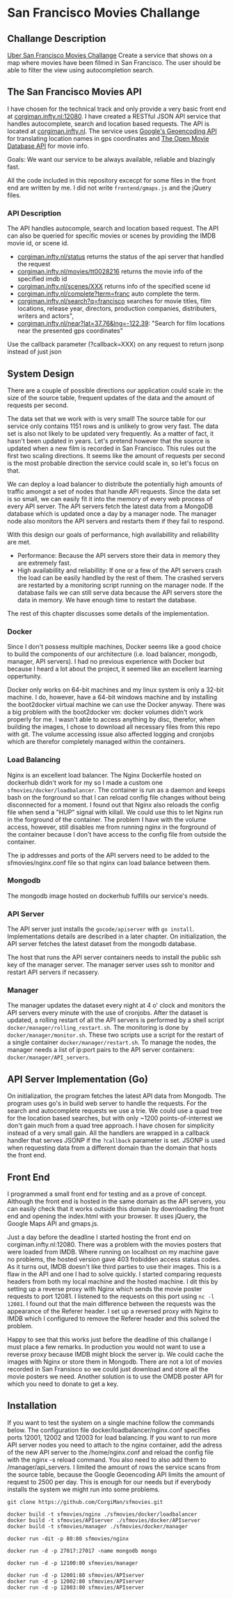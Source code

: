 # San Francisco Movies Challange

## Challange Description
[Uber San Francisco Movies Challange](https://github.com/uber/coding-challenge-tools/blob/master/coding_challenge.md)
Create a service that shows on a map where movies have been filmed in San Francisco. The user should be able to filter the view using autocompletion search.


## The San Francisco Movies API
I have chosen for the technical track and only provide a very basic front end at [corgiman.infty.nl:12080](http://corgiman.infty.nl:12080). I have created a RESTful JSON API service that handles autocomplete, search and location based requests. The API is located at [corgiman.infty.nl](http://corgiman.infty.nl/). The service uses [Google's Geoencoding API](https://developers.google.com/maps/documentation/geocoding/) for translating location names in gps coordinates and [The Open Movie Database API](http://www.omdbapi.com/) for movie info.

Goals: We want our service to be always available, reliable and blazingly fast. 

All the code included in this repository excecpt for some files in the front end are written by me. I did not write `frontend/gmaps.js` and the jQuery files.

### API Description
The API handles autocomple, search and location based request. The API can also be queried for specific movies or scenes by providing the IMDB movie id, or scene id.

- [corgiman.infty.nl/status](http://corgiman.infty.nl/status) returns the status of the api server that handled the request
- [corgiman.infty.nl/movies/tt0028216](http://corgiman.infty.nl/movies/imdb_id/tt0028216) returns the movie info of the specified imdb id
- [corgiman.infty.nl/scenes/XXX](http://corgiman.infty.nl/scenes/scene_id/XXX) returns info of the specified scene id
- [corgiman.infty.nl/complete?term=franc](http://corgiman.infty.nl/complete?term=franc) auto complete the term.
- [corgiman.infty.nl/search?q=francisco](http://corgiman.infty.nl/search?term=francisco) searches for movie titles, film locations, release year, directors, production companies, distributers, writers and actors",
- [corgiman.infty.nl/near?lat=37.76&lng=-122.39](http://corgiman.infty.nl/near?lat=37.76&lng=-122.39): "Search for film locations near the presented gps coordinates"

Use the callback parameter (?callback=XXX) on any request to return jsonp instead of just json

## System Design
There are a couple of possible directions our application could scale in: the size of the source table, frequent updates of the data and the amount of requests per second. 

The data set that we work with is very small! The source table for our service only contains 1151 rows and is unlikely to grow very fast. The data set is also not likely to be updated very frequently. As a matter of fact, it hasn't been updated in years. Let's pretend however that the source is updated when a new film is recorded in San Francisco. This rules out the first two scaling directions. It seems like the amount of requests per second is the most probable direction the service could scale in, so let's focus on that. 

We can deploy a load balancer to distribute the potentially high amounts of traffic amongst a set of nodes that handle API requests. Since the data set is so small, we can easily fit it into the memory of every web process of every API server. The API servers fetch the latest data from a MongoDB database which is updated once a day by a manager node. The manager node also monitors the API servers and restarts them if they fail to respond.

With this design our goals of performance, high availabillity and reliabillity are met.
- Performance: Because the API servers store their data in memory they are extremely fast. 
- High availabillity and reliabillity: If one or a few of the API servers crash the load can be easily handled by the rest of them. The crashed servers are restarted by a monitoring script running on the manager node. If the database fails we can still serve data because the API servers store the data in memory. We have enough time to restart the database. 

The rest of this chapter discusses some details of the implementation.

### Docker
Since I don't possess multiple machines, Docker seems like a good choice to build the components of our architecture (i.e. load balancer, mongodb, manager, API servers). I had no previous experience with Docker but because I heard a lot about the project, it seemed like an excellent learning oppertunity. 

Docker only works on 64-bit machines and my linux system is only a 32-bit machine. I do, however, have a 64-bit windows machine and by installing the boot2docker virtual machine we can use the Docker anyway. There was a big problem with the boot2docker vm: docker volumes didn't work properly for me. I wasn't able to access anything by disc, therefor, when building the images, I chose to download all necessary files from this repo with git. The volume accessing issue also affected logging and cronjobs which are therefor completely managed within the containers.

### Load Balancing
Nginx is an excellent load balancer. The Nginx Dockerfile hosted on dockerhub didn't work for my so I made a custom one `sfmovies/docker/loadbalancer`. The container is run as a daemon and keeps bash on the forground so that I can reload config file changes without being disconnected for a moment. I found out that Nginx also reloads the config file when send a "HUP" signal with killall. We could use this to let Nginx run in the forground of the container. The problem I have with the volume access, however, still disables me from running nginx in the forground of the container because I don't have access to the config file from outside the container.

The ip addresses and ports of the API servers need to be added to the sfmovies/nginx.conf file so that nginx can load balance between them.

### Mongodb
The mongodb image hosted on dockerhub fulfills our service's needs.
 
### API Server
The API server just installs the `gocode/apiserver` with `go install`. Implementations details are described in a later chapter. On initialization, the API server fetches the latest dataset from the mongodb database.

The host that runs the API server containers needs to install the public ssh key of the manager server. The manager server uses ssh to monitor and restart API servers if necassery. 

### Manager
The manager updates the dataset every night at 4 o' clock and monitors the API servers every minute with the use of cronjobs. After the dataset is updated, a rolling restart of all the API servers is performed by a shell script `docker/manager/rolling_restart.sh`. The monitoring is done by `docker/manager/monitor.sh`. These two scripts use a script for the restart of a single container `docker/manager/restart.sh`. To manage the nodes, the manager needs a list of ip:port pairs to the API server containers: `docker/manager/API_servers`.

## API Server Implementation (Go)
On initialization, the program fetches the latest API data from Mongodb. The program uses go's in build web server to handle the requests. For the search and autocomplete requests we use a trie. We could use a quad tree for the location based searches, but with only ~1200 points-of-interrest we don't gain much from a quad tree approach. I have chosen for simplicity instead of a very small gain. All the handlers are wrapped in a callback handler that serves JSONP if the `?callback` parameter is set. JSONP is used when requesting data from a different domain than the domain that hosts the front end.


## Front End
I programmed a small front end for testing and as a prove of concept. Although the front end is hosted in the same domain as the API servers, you can easily check that it works outside this domain by downloading the front end and opening the index.html with your browser. It uses jQuery, the Google Maps API and gmaps.js.

Just a day before the deadline I started hosting the front end on corgiman.infty.nl:12080. There was a problem with the movies posters that were loaded from IMDB. Where running on localhost on my machine gave no problems, the hosted version gave 403 frobidden access status codes. As it turns out, IMDB doesn't like third parties to use their images. This is a flaw in the API and one I had to solve quickly. I started comparing requests headers from both my local machine and the hosted machine. I dit this by setting up a reverse proxy with Nginx which sends the movie poster requests to port 12081. I listened to the requests on this port using `nc -l 12081`. I found out that the main difference between the requests was the appearance of the Referer header. I set up a reversed proxy with Nginx to IMDB which I configured to remove the Referer header and this solved the problem.

Happy to see that this works just before the deadline of this challange I must place a few remarks. In production you would not want to use a reverse proxy because IMDB might block the server ip. We could cache the images with Nginx or store them in Mongodb. There are not a lot of movies recorded in San Fransisco so we could just download and store all the movie posters we need. Another solution is to use the OMDB poster API for which you need to donate to get a key.


## Installation
If you want to test the system on a single machine follow the commands below. The configuration file docker/loadbalancer/nginx.conf specifies ports 12001, 12002 and 12003 for load balancing. If you want to run more API server nodes you need to attach to the nginx container, add the adress of the new API server to the /home/nginx.conf and reload the config file with the nginx -s reload command. You also need to also add them to /manager/api_servers. I limited the amount of rows the service scans from the source table, because the Google Geoencoding API limits the amount of request to 2500 per day. This is enough for our needs but if everybody installs the system we might run into some problems.

    git clone https://github.com/CorgiMan/sfmovies.git
    
    docker build -t sfmovies/nginx ./sfmovies/docker/loadbalancer
    docker build -t sfmovies/APIserver ./sfmovies/docker/APIserver
    docker build -t sfmovies/manager ./sfmovies/docker/manager
    
    docker run -dit -p 80:80 sfmovies/nginx

    docker run -d -p 27017:27017 -name mongodb mongo

    docker run -d -p 12100:80 sfmovies/manager

    docker run -d -p 12001:80 sfmovies/APIserver
    docker run -d -p 12002:80 sfmovies/APIserver
    docker run -d -p 12003:80 sfmovies/APIserver
